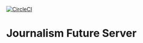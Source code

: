 [![CircleCI](https://circleci.com/gh/JournalismFuture/Journalism-Future-API/tree/master.svg?style=svg)](https://circleci.com/gh/JournalismFuture/Journalism-Future-API/tree/master)
# Journalism Future Server
